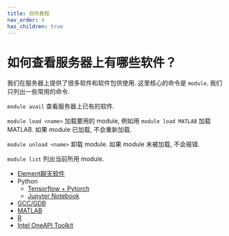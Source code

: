 ```yaml
---
title: 软件教程
nav_order: 4
has_children: true
---
```


# 如何查看服务器上有哪些软件？

我们在服务器上提供了很多软件和软件包供使用. 这里核心的命令是 `module`.
我们只列出一些常用的命令.

`module avail` 查看服务器上已有的软件.

`module load <name>` 加载要用的 module, 例如用 `module load MATLAB` 加载MATLAB. 如果 module 已加载, 不会重新加载.

`module unload <name>` 卸载 module. 如果 module 未被加载, 不会报错.

`module list` 列出当前所用 module.

- [Element聊天软件](software/element)
- Python
  - [Tensorflow + Pytorch](software/python/python-tensorflow-pytorch)
  - [Jupyter Notebook](software/python/python-jupyter-notebook)
- [GCC/GDB](software/gcc-gdb)
- [MATLAB](software/matlab)
- [R](software/R)
- [Intel OneAPI Toolkit](software/intel)